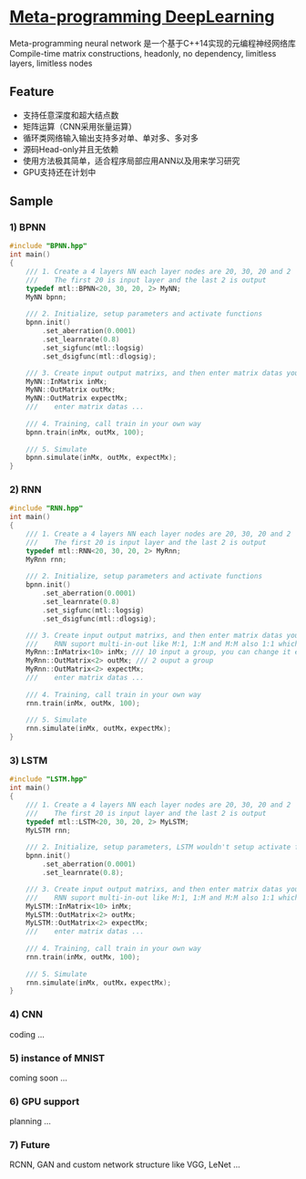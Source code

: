 # [Meta-programming DeepLearning](https://github.com/bowdar/DeepLearning) 
Meta-programming neural network 是一个基于C++14实现的元编程神经网络库
Compile-time matrix constructions, headonly, no dependency, limitless layers, limitless nodes
 
## Feature
* 支持任意深度和超大结点数
* 矩阵运算（CNN采用张量运算）
* 循环类网络输入输出支持多对单、单对多、多对多
* 源码Head-only并且无依赖
* 使用方法极其简单，适合程序局部应用ANN以及用来学习研究
* GPU支持还在计划中

## Sample
### 1) BPNN
```cpp
#include "BPNN.hpp"
int main()
{
    /// 1. Create a 4 layers NN each layer nodes are 20, 30, 20 and 2
    ///    The first 20 is input layer and the last 2 is output
    typedef mtl::BPNN<20, 30, 20, 2> MyNN;
    MyNN bpnn;
    
    /// 2. Initialize, setup parameters and activate functions
    bpnn.init()
        .set_aberration(0.0001)
        .set_learnrate(0.8)
        .set_sigfunc(mtl::logsig)
        .set_dsigfunc(mtl::dlogsig);

    /// 3. Create input output matrixs, and then enter matrix datas your self
    MyNN::InMatrix inMx;
    MyNN::OutMatrix outMx;
    MyNN::OutMatrix expectMx;
    ///    enter matrix datas ...
    
    /// 4. Training, call train in your own way
    bpnn.train(inMx, outMx, 100);
    
    /// 5. Simulate
    bpnn.simulate(inMx, outMx, expectMx);
}
```

### 2) RNN
```cpp
#include "RNN.hpp"
int main()
{
    /// 1. Create a 4 layers NN each layer nodes are 20, 30, 20 and 2
    ///    The first 20 is input layer and the last 2 is output
    typedef mtl::RNN<20, 30, 20, 2> MyRnn;
    MyRnn rnn;
    
    /// 2. Initialize, setup parameters and activate functions
    bpnn.init()
        .set_aberration(0.0001)
        .set_learnrate(0.8)
        .set_sigfunc(mtl::logsig)
        .set_dsigfunc(mtl::dlogsig);

    /// 3. Create input output matrixs, and then enter matrix datas your self
    ///    RNN suport multi-in-out like M:1, 1:M and M:M also 1:1 which is meaningless
    MyRnn::InMatrix<10> inMx; /// 10 input a group, you can change it each training
    MyRnn::OutMatrix<2> outMx; /// 2 ouput a group
    MyRnn::OutMatrix<2> expectMx;
    ///    enter matrix datas ...
    
    /// 4. Training, call train in your own way
    rnn.train(inMx, outMx, 100);
    
    /// 5. Simulate
    rnn.simulate(inMx, outMx，expectMx);
}
```

### 3) LSTM
```cpp
#include "LSTM.hpp"
int main()
{
    /// 1. Create a 4 layers NN each layer nodes are 20, 30, 20 and 2
    ///    The first 20 is input layer and the last 2 is output
    typedef mtl::LSTM<20, 30, 20, 2> MyLSTM;
    MyLSTM rnn;
    
    /// 2. Initialize, setup parameters, LSTM wouldn't setup activate functions
    bpnn.init()
        .set_aberration(0.0001)
        .set_learnrate(0.8);

    /// 3. Create input output matrixs, and then enter matrix datas your self
    ///    RNN suport multi-in-out like M:1, 1:M and M:M also 1:1 which is meaningless
    MyLSTM::InMatrix<10> inMx;
    MyLSTM::OutMatrix<2> outMx;
    MyLSTM::OutMatrix<2> expectMx;
    ///    enter matrix datas ...
    
    /// 4. Training, call train in your own way
    rnn.train(inMx, outMx, 100);
    
    /// 5. Simulate
    rnn.simulate(inMx, outMx，expectMx);
}
```

### 4) CNN

coding ...

### 5) instance of MNIST

coming soon ...

### 6) GPU support

planning ...

### 7) Future

RCNN, GAN and custom network structure like VGG, LeNet ... 
